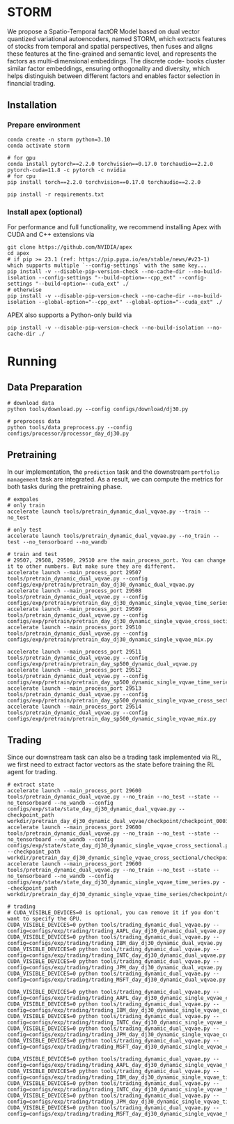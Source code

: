 # STORM
We propose a Spatio-Temporal factOR Model based on dual vector quantized
variational autoencoders, named STORM, which extracts features of
stocks from temporal and spatial perspectives, then fuses and aligns
these features at the fine-grained and semantic level, and represents
the factors as multi-dimensional embeddings. The discrete code-
books cluster similar factor embeddings, ensuring orthogonality
and diversity, which helps distinguish between different factors
and enables factor selection in financial trading.

## Installation
### Prepare environment
```
conda create -n storm python=3.10
conda activate storm

# for gpu
conda install pytorch==2.2.0 torchvision==0.17.0 torchaudio==2.2.0 pytorch-cuda=11.8 -c pytorch -c nvidia
# for cpu
pip install torch==2.2.0 torchvision==0.17.0 torchaudio==2.2.0

pip install -r requirements.txt
```

### Install apex (optional)
For performance and full functionality, we recommend installing Apex with CUDA and C++ extensions via
```
git clone https://github.com/NVIDIA/apex
cd apex
# if pip >= 23.1 (ref: https://pip.pypa.io/en/stable/news/#v23-1) which supports multiple `--config-settings` with the same key... 
pip install -v --disable-pip-version-check --no-cache-dir --no-build-isolation --config-settings "--build-option=--cpp_ext" --config-settings "--build-option=--cuda_ext" ./
# otherwise
pip install -v --disable-pip-version-check --no-cache-dir --no-build-isolation --global-option="--cpp_ext" --global-option="--cuda_ext" ./
```
APEX also supports a Python-only build via

```
pip install -v --disable-pip-version-check --no-build-isolation --no-cache-dir ./
```


# Running

## Data Preparation
```
# download data
python tools/download.py --config configs/download/dj30.py

# preprocess data
python tools/data_preprocess.py --config configs/processor/processor_day_dj30.py
```

## Pretraining
In our implementation, the `prediction` task and the downstream `portfolio management` task are integrated. As a result, we can compute the metrics for both tasks during the pretraining phase.
```
# exmpales
# only train
accelerate launch tools/pretrain_dynamic_dual_vqvae.py --train --no_test

# only test
accelerate launch tools/pretrain_dynamic_dual_vqvae.py --no_train --test --no_tensorboard --no_wandb

# train and test
# 29507, 29508, 29509, 29510 are the main_process_port. You can change it to other numbers. But make sure they are different.
accelerate launch --main_process_port 29507 tools/pretrain_dynamic_dual_vqvae.py --config configs/exp/pretrain/pretrain_day_dj30_dynamic_dual_vqvae.py
accelerate launch --main_process_port 29508 tools/pretrain_dynamic_dual_vqvae.py --config configs/exp/pretrain/pretrain_day_dj30_dynamic_single_vqvae_time_series.py
accelerate launch --main_process_port 29509 tools/pretrain_dynamic_dual_vqvae.py --config configs/exp/pretrain/pretrain_day_dj30_dynamic_single_vqvae_cross_sectional.py
accelerate launch --main_process_port 29510 tools/pretrain_dynamic_dual_vqvae.py --config configs/exp/pretrain/pretrain_day_dj30_dynamic_single_vqvae_mix.py

accelerate launch --main_process_port 29511 tools/pretrain_dynamic_dual_vqvae.py --config configs/exp/pretrain/pretrain_day_sp500_dynamic_dual_vqvae.py
accelerate launch --main_process_port 29512 tools/pretrain_dynamic_dual_vqvae.py --config configs/exp/pretrain/pretrain_day_sp500_dynamic_single_vqvae_time_series.py
accelerate launch --main_process_port 29513 tools/pretrain_dynamic_dual_vqvae.py --config configs/exp/pretrain/pretrain_day_sp500_dynamic_single_vqvae_cross_sectional.py
accelerate launch --main_process_port 29514 tools/pretrain_dynamic_dual_vqvae.py --config configs/exp/pretrain/pretrain_day_sp500_dynamic_single_vqvae_mix.py
```

## Trading
Since our downstream task can also be a trading task implemented via RL, we first need to extract factor vectors as the state before training the RL agent for trading.
```
# extract state
accelerate launch --main_process_port 29600 tools/pretrain_dynamic_dual_vqvae.py --no_train --no_test --state --no_tensorboard --no_wandb --config configs/exp/state/state_day_dj30_dynamic_dual_vqvae.py --checkpoint_path workdir/pretrain_day_dj30_dynamic_dual_vqvae/checkpoint/checkpoint_000320.pth
accelerate launch --main_process_port 29600 tools/pretrain_dynamic_dual_vqvae.py --no_train --no_test --state --no_tensorboard --no_wandb --config configs/exp/state/state_day_dj30_dynamic_single_vqvae_cross_sectional.py --checkpoint_path workdir/pretrain_day_dj30_dynamic_single_vqvae_cross_sectional/checkpoint/checkpoint_000740.pth
accelerate launch --main_process_port 29600 tools/pretrain_dynamic_dual_vqvae.py --no_train --no_test --state --no_tensorboard --no_wandb --config configs/exp/state/state_day_dj30_dynamic_single_vqvae_time_series.py --checkpoint_path workdir/pretrain_day_dj30_dynamic_single_vqvae_time_series/checkpoint/checkpoint_000780.pth

# trading
# CUDA_VISIBLE_DEVICES=0 is optional, you can remove it if you don't want to specify the GPU.
CUDA_VISIBLE_DEVICES=0 python tools/trading_dynamic_dual_vqvae.py --config=configs/exp/trading/trading_AAPL_day_dj30_dynamic_dual_vqvae.py
CUDA_VISIBLE_DEVICES=0 python tools/trading_dynamic_dual_vqvae.py --config=configs/exp/trading/trading_IBM_day_dj30_dynamic_dual_vqvae.py
CUDA_VISIBLE_DEVICES=0 python tools/trading_dynamic_dual_vqvae.py --config=configs/exp/trading/trading_INTC_day_dj30_dynamic_dual_vqvae.py
CUDA_VISIBLE_DEVICES=0 python tools/trading_dynamic_dual_vqvae.py --config=configs/exp/trading/trading_JPM_day_dj30_dynamic_dual_vqvae.py
CUDA_VISIBLE_DEVICES=0 python tools/trading_dynamic_dual_vqvae.py --config=configs/exp/trading/trading_MSFT_day_dj30_dynamic_dual_vqvae.py

CUDA_VISIBLE_DEVICES=0 python tools/trading_dynamic_dual_vqvae.py --config=configs/exp/trading/trading_AAPL_day_dj30_dynamic_single_vqvae_cross_sectional.py
CUDA_VISIBLE_DEVICES=0 python tools/trading_dynamic_dual_vqvae.py --config=configs/exp/trading/trading_IBM_day_dj30_dynamic_single_vqvae_cross_sectional.py
CUDA_VISIBLE_DEVICES=0 python tools/trading_dynamic_dual_vqvae.py --config=configs/exp/trading/trading_INTC_day_dj30_dynamic_single_vqvae_cross_sectional.py
CUDA_VISIBLE_DEVICES=0 python tools/trading_dynamic_dual_vqvae.py --config=configs/exp/trading/trading_JPM_day_dj30_dynamic_single_vqvae_cross_sectional.py
CUDA_VISIBLE_DEVICES=0 python tools/trading_dynamic_dual_vqvae.py --config=configs/exp/trading/trading_MSFT_day_dj30_dynamic_single_vqvae_cross_sectional.py

CUDA_VISIBLE_DEVICES=0 python tools/trading_dynamic_dual_vqvae.py --config=configs/exp/trading/trading_AAPL_day_dj30_dynamic_single_vqvae_time_series.py
CUDA_VISIBLE_DEVICES=0 python tools/trading_dynamic_dual_vqvae.py --config=configs/exp/trading/trading_IBM_day_dj30_dynamic_single_vqvae_time_series.py
CUDA_VISIBLE_DEVICES=0 python tools/trading_dynamic_dual_vqvae.py --config=configs/exp/trading/trading_INTC_day_dj30_dynamic_single_vqvae_time_series.py
CUDA_VISIBLE_DEVICES=0 python tools/trading_dynamic_dual_vqvae.py --config=configs/exp/trading/trading_JPM_day_dj30_dynamic_single_vqvae_time_series.py
CUDA_VISIBLE_DEVICES=0 python tools/trading_dynamic_dual_vqvae.py --config=configs/exp/trading/trading_MSFT_day_dj30_dynamic_single_vqvae_time_series.py
```